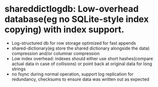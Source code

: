 shareddictlogdb: Low-overhead database(eg no SQLite-style index copying) with index support.
===============
* Log-structured db for row storage optimized for fast appends
* shared-dictionary(eg store the shared dictionary alongside the data) compression and/or columnar compression
* Low index overhead: indexes should either use short hashes(compare actual data in case of collisions) or point back at original data for long strings
* no fsync during normal operation, support log replication for redundancy, checksums to ensure data was written out as expected
